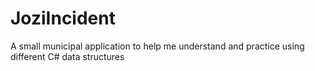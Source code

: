 # JoziIncident
A small municipal application to help me understand and practice using different C# data structures
